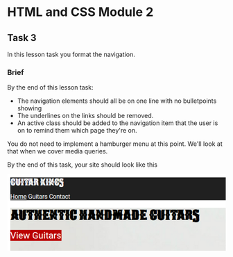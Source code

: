 # HTML and CSS Module 2

## Task 3

In this lesson task you format the navigation.

### Brief

By the end of this lesson task:
- The navigation elements should all be on one line with no bulletpoints showing
- The underlines on the links should be removed.
- An active class should be added to the navigation item that the user is on to remind them which page they're on.

You do not need to implement a hamburger menu at this point. We'll look at that when we cover media queries.

By the end of this task, your site should look like this

![Result after task 2.3](assets/html-css_task2-3_result.PNG)